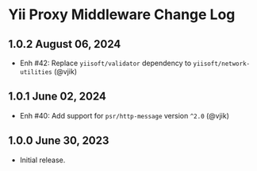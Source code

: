 # Yii Proxy Middleware Change Log

## 1.0.2 August 06, 2024

- Enh #42: Replace `yiisoft/validator` dependency to `yiisoft/network-utilities` (@vjik)

## 1.0.1 June 02, 2024

- Enh #40: Add support for `psr/http-message` version `^2.0` (@vjik)

## 1.0.0 June 30, 2023

- Initial release.
